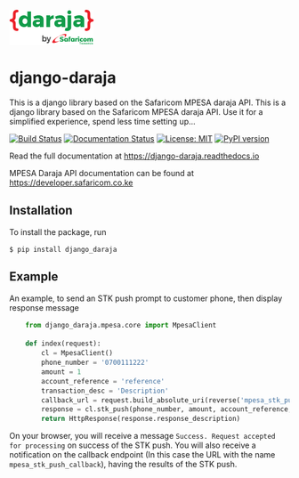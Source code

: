![Daraja logo](logo.png "Daraja logo")

# django-daraja

This is a django library based on the Safaricom MPESA daraja API. This is a django library based on the Safaricom MPESA daraja API. Use it for a simplified experience, spend less time setting up...

[![Build Status](https://travis-ci.org/martinmogusu/django-daraja.svg?branch=master)](https://travis-ci.org/martinmogusu/django-daraja)
[![Documentation Status](https://readthedocs.org/projects/django-daraja/badge/?version=latest)](https://django-daraja.readthedocs.io/en/latest/?badge=latest)
[![License: MIT](https://img.shields.io/badge/License-MIT-yellow.svg)](https://opensource.org/licenses/MIT)
[![PyPI version](https://badge.fury.io/py/django-daraja.svg)](https://badge.fury.io/py/django-daraja)


Read the full documentation at https://django-daraja.readthedocs.io

MPESA Daraja API documentation can be found at https://developer.safaricom.co.ke

## Installation

To install the package, run

```
$ pip install django_daraja
```

## Example

An example, to send an STK push prompt to customer phone, then display response message

```python
    from django_daraja.mpesa.core import MpesaClient
    
    def index(request):
        cl = MpesaClient()
        phone_number = '0700111222'
        amount = 1
        account_reference = 'reference'
        transaction_desc = 'Description'
        callback_url = request.build_absolute_uri(reverse('mpesa_stk_push_callback'))
        response = cl.stk_push(phone_number, amount, account_reference, transaction_desc, callback_url)
        return HttpResponse(response.response_description)
```

On your browser, you will receive a message `Success. Request accepted for processing` on success of the STK push. You will also receive a notification on the callback endpoint (In this case the URL with the name `mpesa_stk_push_callback`), having the results of the STK push.